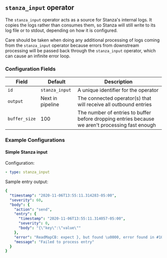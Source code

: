## `stanza_input` operator

The `stanza_input` operator acts as a source for Stanza's internal logs. It copies the logs rather than consumes them, so Stanza will still write to its log file or to stdout, depending on how it is configured. 

Care should be taken when doing any additional processing of logs coming from the `stanza_input` operator because errors from downstream processing will be passed back through the `stanza_input` operator, which can cause an infinite error loop. 

### Configuration Fields

| Field             | Default          | Description                                                                                      |
| ---               | ---              | ---                                                                                              |
| `id`              | `stanza_input`   | A unique identifier for the operator                                                             |
| `output`          | Next in pipeline | The connected operator(s) that will receive all outbound entries                                 |
| `buffer_size`          | 100 | The number of entries to buffer before dropping entries because we aren't processing fast enough |


### Example Configurations

#### Simple Stanza input

Configuration:
```yaml
- type: stanza_input
```

Sample entry output:
```yaml
{
  "timestamp": "2020-11-06T13:55:11.314283-05:00",
  "severity": 60,
  "body": {
    "action": "send",
    "entry": {
      "timestamp": "2020-11-06T13:55:11.314057-05:00",
      "severity": 0,
      "body": "{\"key\":\"value\""
    },
    "error": "ReadMapCB: expect }, but found \u0000, error found in #10 byte of ...|y\":\"value\"|..., bigger context ...|{\"key\":\"value\"|...",
    "message": "Failed to process entry"
  }
}
```



